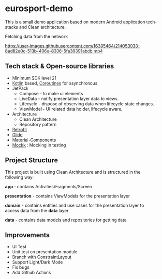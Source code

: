 # eurosport-demo
This is a small demo application based on modern Android application tech-stacks and Clean architecture.

Fetching data from the network<br>

https://user-images.githubusercontent.com/16305464/214053033-8ad82e0c-513b-406e-8306-5fa30391abdb.mp4



## Tech stack & Open-source libraries
- Minimum SDK level 21
- [Kotlin](https://kotlinlang.org/) based, [Coroutines](https://github.com/Kotlin/kotlinx.coroutines) for asynchronous.
- JetPack
    - Compose - to make ui elements
    - LiveData - notify presentation layer data to views.
    - Lifecycle - dispose of observing data when lifecycle state changes.
    - ViewModel - UI related data holder, lifecycle aware.
- Architecture
    - Clean Architecture
    - Repository pattern
- [Retrofit](https://github.com/square/retrofit)
- [Glide](https://github.com/bumptech/glide)
- [Material-Components](https://github.com/material-components/material-components-android)
- [Mockk](https://mockk.io/ANDROID.html) : Mocking in testing


## Project Structure

This project is built using Clean Architecture and is structured in the following way:

**app** - contains Activities/Fragments/Screen

**presentation** - contains ViewModels for the presentation layer

**domain** - contains entities and use cases for the presentation layer to access data from the **data** layer

**data** -  contains data models and repositories for getting data

## Improvements
- UI Test
- Unit test on presentation module
- Branch with ConstraintLayout
- Support Light/Dark Mode
- Fix bugs
- Add Github Actions
